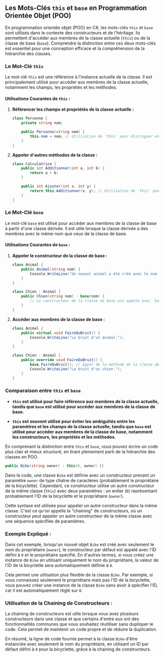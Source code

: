 ## Les Mots-Clés `this` et `base` en Programmation Orientée Objet (POO)

En programmation orientée objet (POO) en C#, les mots-clés `this` et `base` sont utilisés dans le contexte des constructeurs et de l'héritage. Ils permettent d'accéder aux membres de la classe actuelle (`this`) ou de la classe de base (`base`). Comprendre la distinction entre ces deux mots-clés est essentiel pour une conception efficace et la compréhension de la hiérarchie des classes.

### Le Mot-Clé `this`

Le mot-clé `this` est une référence à l'instance actuelle de la classe. Il est principalement utilisé pour accéder aux membres de la classe actuelle, notamment les champs, les propriétés et les méthodes.

#### Utilisations Courantes de `this` :

1. **Référencer les champs et propriétés de la classe actuelle :**
   
   ```csharp
   class Personne {
       private string nom;

       public Personne(string nom) {
           this.nom = nom; // Utilisation de 'this' pour distinguer entre le paramètre 'nom' et le champ 'nom'
       }
   }
   ```

2. **Appeler d'autres méthodes de la classe :**
   
   ```csharp
   class Calculatrice {
       public int Additionner(int a, int b) {
           return a + b;
       }

       public int Ajouter(int x, int y) {
           return this.Additionner(x, y); // Utilisation de 'this' pour appeler une méthode de la même classe
       }
   }
   ```

### Le Mot-Clé `base`

Le mot-clé `base` est utilisé pour accéder aux membres de la classe de base à partir d'une classe dérivée. Il est utile lorsque la classe dérivée a des membres avec le même nom que ceux de la classe de base.

#### Utilisations Courantes de `base` :

1. **Appeler le constructeur de la classe de base :**
   
   ```csharp
   class Animal {
       public Animal(string nom) {
           Console.WriteLine("Un nouvel animal a été créé avec le nom : " + nom);
       }
   }

   class Chien : Animal {
       public Chien(string nom) : base(nom) {
           // Le constructeur de la classe de base est appelé avec 'base'
       }
   }
   ```

2. **Accéder aux membres de la classe de base :**
   
   ```csharp
   class Animal {
       public virtual void FaireDuBruit() {
           Console.WriteLine("Le bruit d'un animal.");
       }
   }

   class Chien : Animal {
       public override void FaireDuBruit() {
           base.FaireDuBruit(); // Appel de la méthode de la classe de base
           Console.WriteLine("Le bruit d'un chien.");
       }
   }
   ```

### Comparaison entre `this` et `base`

- **`this` est utilisé pour faire référence aux membres de la classe actuelle, tandis que `base` est utilisé pour accéder aux membres de la classe de base.**
  
- **`this` est souvent utilisé pour éviter les ambiguïtés entre les paramètres et les champs de la classe actuelle, tandis que `base` est utilisé pour accéder aux membres de la classe de base, notamment les constructeurs, les propriétés et les méthodes.**

En comprenant la distinction entre `this` et `base`, vous pouvez écrire un code plus clair et mieux structuré, en tirant pleinement parti de la hiérarchie des classes en POO.


```csharp
public Bike(string owner) : this(0, owner) {}
```
Dans le code, une classe `Bike` est définie avec un constructeur prenant un paramètre `owner` de type chaîne de caractères (probablement le propriétaire de la bicyclette). Cependant, ce constructeur utilise un autre constructeur de la même classe (`this`) avec deux paramètres : un entier (`0`) représentant probablement l'ID de la bicyclette et le propriétaire (`owner`). 

Cette syntaxe est utilisée pour appeler un autre constructeur dans la même classe. C'est ce qu'on appelle la "chaining" de constructeurs, où un constructeur peut appeler un autre constructeur de la même classe avec une séquence spécifiée de paramètres.

### Exemple Expliqué :

Dans cet exemple, lorsqu'un nouvel objet `Bike` est créé avec seulement le nom du propriétaire (`owner`), le constructeur par défaut est appelé avec l'ID défini à `0` et le propriétaire spécifié. En d'autres termes, si vous créez une instance de `Bike` en utilisant uniquement le nom du propriétaire, la valeur de l'ID de la bicyclette sera automatiquement définie à `0`.

Cela permet une utilisation plus flexible de la classe `Bike`. Par exemple, si vous connaissez seulement le propriétaire mais pas l'ID de la bicyclette, vous pouvez créer une instance de la classe `Bike` sans avoir à spécifier l'ID, car il est automatiquement réglé sur `0`.

### Utilisation de la Chaining de Constructeurs :

La chaining de constructeurs est utile lorsque vous avez plusieurs constructeurs dans une classe et que certains d'entre eux ont des fonctionnalités communes que vous souhaitez réutiliser sans dupliquer le code. Cela permet de maintenir un code propre et de réduire la duplication.

En résumé, la ligne de code fournie permet à la classe `Bike` d'être instanciée avec seulement le nom du propriétaire, en utilisant un ID par défaut défini à `0` pour la bicyclette, grâce à la chaining de constructeurs.